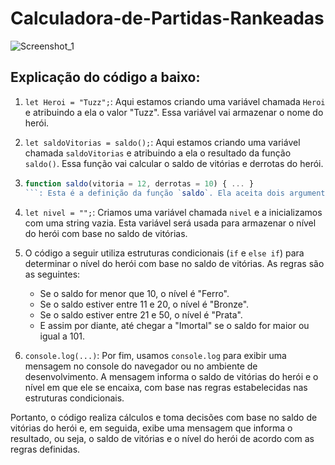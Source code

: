 # Calculadora-de-Partidas-Rankeadas

![Screenshot_1](https://github.com/edvaldovitor250/Calculadora-de-Partidas-Rankeadas/assets/116117189/dfabf03f-3b8e-4c17-a8b5-c8005a1cd16d)

## Explicação do código a baixo:

1. `let Heroi = "Tuzz";`: Aqui estamos criando uma variável chamada `Heroi` e atribuindo a ela o valor "Tuzz". Essa variável vai armazenar o nome do herói.

2. `let saldoVitorias = saldo();`: Aqui estamos criando uma variável chamada `saldoVitorias` e atribuindo a ela o resultado da função `saldo()`. Essa função vai calcular o saldo de vitórias e derrotas do herói.

3. ```javascript
   function saldo(vitoria = 12, derrotas = 10) { ... }
   ```: Esta é a definição da função `saldo`. Ela aceita dois argumentos: `vitoria` e `derrotas`, mas se nenhum valor for fornecido, os valores padrão são 12 para vitórias e 10 para derrotas. A função retorna a diferença entre o número de vitórias e derrotas, que é o saldo.

4. `let nivel = "";`: Criamos uma variável chamada `nivel` e a inicializamos com uma string vazia. Esta variável será usada para armazenar o nível do herói com base no saldo de vitórias.

5. O código a seguir utiliza estruturas condicionais (`if` e `else if`) para determinar o nível do herói com base no saldo de vitórias. As regras são as seguintes:
   - Se o saldo for menor que 10, o nível é "Ferro".
   - Se o saldo estiver entre 11 e 20, o nível é "Bronze".
   - Se o saldo estiver entre 21 e 50, o nível é "Prata".
   - E assim por diante, até chegar a "Imortal" se o saldo for maior ou igual a 101.

6. `console.log(...)`: Por fim, usamos `console.log` para exibir uma mensagem no console do navegador ou no ambiente de desenvolvimento. A mensagem informa o saldo de vitórias do herói e o nível em que ele se encaixa, com base nas regras estabelecidas nas estruturas condicionais.

Portanto, o código realiza cálculos e toma decisões com base no saldo de vitórias do herói e, em seguida, exibe uma mensagem que informa o resultado, ou seja, o saldo de vitórias e o nível do herói de acordo com as regras definidas.
